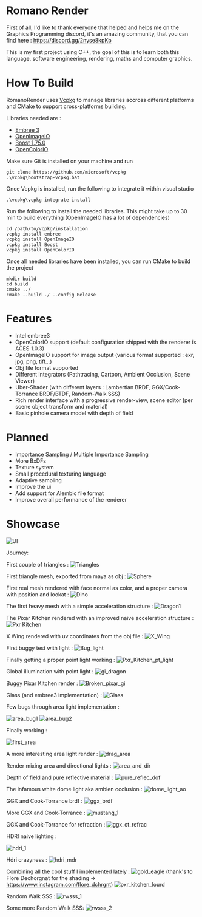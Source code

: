 # Romano Render

First of all, I'd like to thank everyone that helped and helps me on the Graphics Programming discord, it's an amazing community, that you can find here : https://discord.gg/2nyse8kpKb

This is my first project using C++, the goal of this is to learn both this language, software engineering, rendering, maths and computer graphics.


# How To Build

RomanoRender uses [Vcpkg](https://github.com/microsoft/vcpkg) to manage libraries accross different platforms and [CMake](https://cmake.org/) to support cross-platforms building. 


Libraries needed are :
- [Embree 3](https://github.com/embree/embree)
- [OpenImageIO](https://github.com/OpenImageIO/oiio)
- [Boost 1.75.0](https://www.boost.org/)
- [OpenColorIO](https://opencolorio.org/)


Make sure Git is installed on your machine and run 
```shell
git clone https://github.com/microsoft/vcpkg
.\vcpkg\bootstrap-vcpkg.bat
```

Once Vcpkg is installed, run the following to integrate it within visual studio
```
.\vcpkg\vcpkg integrate install
```


Run the following to install the needed libraries. This might take up to 30 min to build everything (OpenImageIO has a lot of dependencies)
```
cd /path/to/vcpkg/installation
vcpkg install embree
vcpkg install OpenImageIO
vcpkg install Boost
vcpkg install OpenColorIO
```


Once all needed libraries have been installed, you can run CMake to build the project
```
mkdir build
cd build
cmake ../
cmake --build ./ --config Release
```


# Features

- Intel embree3 
- OpenColorIO support (default configuration shipped with the renderer is ACES 1.0.3)
- OpenImageIO support for image output (various format supported : exr, jpg, png, tiff...)
- Obj file format supported
- Different integrators (Pathtracing, Cartoon, Ambient Occlusion, Scene Viewer)
- Uber-Shader (with different layers : Lambertian BRDF, GGX/Cook-Torrance BRDF/BTDF, Random-Walk SSS)
- Rich render interface with a progressive render-view, scene editor (per scene object transform and material)
- Basic pinhole camera model with depth of field

# Planned 

- Importance Sampling / Multiple Importance Sampling
- More BxDFs
- Texture system 
- Small procedural texturing language
- Adaptive sampling
- Improve the ui
- Add support for Alembic file format
- Improve overall performance of the renderer


# Showcase

![UI](https://cdn.discordapp.com/attachments/714940749707214890/826372472748244992/unknown.png)


Journey:

First couple of triangles :
![Triangles](https://i.imgur.com/oIFx2VO.png)

First triangle mesh, exported from maya as obj :
![Sphere](https://i.imgur.com/C45rhSy.png)

First real mesh rendered with face normal as color, and a proper camera with position and lookat :
![Dino](https://i.imgur.com/yGJ5Vjh.png)

The first heavy mesh with a simple acceleration structure :
![Dragon1](https://i.imgur.com/1bffUnK.png)

The Pixar Kitchen rendered with an improved naive acceleration structure :
![Pxr Kitchen](https://imgur.com/fOvsSbw.png)

X Wing rendered with uv coordinates from the obj file :
![X_Wing](https://i.imgur.com/fBT3uXg.png)

First buggy test with light :
![Bug_light](https://i.imgur.com/ifPXk7a.png)

Finally getting a proper point light working :
![Pxr_Kitchen_pt_light](https://i.imgur.com/1NkyIHt.png)

Global illumination with point light :
![gi_dragon](https://imgur.com/BwdKWjW.png)

Buggy Pixar Kitchen render :
![Broken_pixar_gi](https://imgur.com/LrhkbOw.png)

Glass (and embree3 implementation) :
![Glass](https://imgur.com/qHnt7dH.png)

Few bugs through area light implementation :

![area_bug1](https://imgur.com/1GqX4Io.png)
![area_bug2](https://imgur.com/14AtQtl.png)

Finally working :

![first_area](https://imgur.com/C7Lpk8W.png)

A more interesting area light render :
![drag_area](https://imgur.com/fJC7Yzh.png)

Render mixing area and directional lights :
![area_and_dir](https://imgur.com/DAkX5yc.png)

Depth of field and pure reflective material :
![pure_reflec_dof](https://imgur.com/tvGHbuO.png)

The infamous white dome light aka ambien occlusion :
![dome_light_ao](https://imgur.com/6WSffH0.png)

GGX and Cook-Torrance brdf :
![ggx_brdf](https://imgur.com/j3RtwnK.png)

More GGX and Cook-Torrance :
![mustang_1](https://imgur.com/ptyFUyF.png)

GGX and Cook-Torrance for refraction :
![ggx_ct_refrac](https://imgur.com/xQalk0q.png)

HDRI naive lighting :

![hdri_1](https://imgur.com/lDZkYxh.png)

Hdri crazyness :
![hdri_mdr](https://imgur.com/628KbyT.png)

Combining all the cool stuff I implemented lately :
![gold_eagle](https://imgur.com/GjSkEqd.png)
(thank's to Flore Dechorgnat for the shading -> https://www.instagram.com/flore_dchrgnt)
![pxr_kitchen_lourd](https://cdn.discordapp.com/attachments/776720237218889738/791246572192923648/kitchen.jpg)

Random Walk SSS :
![rwsss_1](https://cdn.discordapp.com/attachments/776720237218889738/793155438119616553/sss_test5.jpg)

Some more Random Walk SSS:
![rwsss_2](https://cdn.discordapp.com/attachments/776720237218889738/792855883797364736/sss_test3.jpg)
